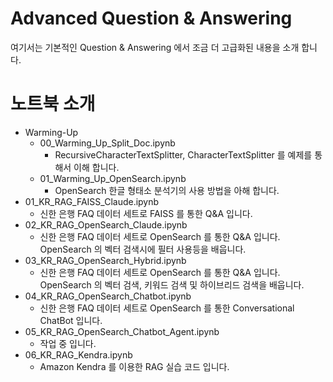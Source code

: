 # Advanced Question & Answering

여기서는 기본적인 Question & Answering 에서 조금 더 고급화된 내용을 소개 합니다.

# 노트북 소개
- Warming-Up
    - 00_Warming_Up_Split_Doc.ipynb
        - RecursiveCharacterTextSplitter, CharacterTextSplitter 를 예제를 통해서 이해 합니다.
    - 01_Warming_Up_OpenSearch.ipynb
        - OpenSearch 한글 형태소 분석기의 사용 방법을 아해 합니다.
- 01_KR_RAG_FAISS_Claude.ipynb
    - 신한 은행 FAQ 데이터 세트로 FAISS 를 통한 Q&A 입니다.
- 02_KR_RAG_OpenSearch_Claude.ipynb    
    - 신한 은행 FAQ 데이터 세트로 OpenSearch 를 통한 Q&A 입니다. OpenSearch 의 벡터 검색시에 필터 사용등을 배웁니다.
- 03_KR_RAG_OpenSearch_Hybrid.ipynb
    - 신한 은행 FAQ 데이터 세트로 OpenSearch 를 통한 Q&A 입니다. OpenSearch 의 벡터 검색, 키워드 검색 및 하이브리드 검색을 배웁니다. 
- 04_KR_RAG_OpenSearch_Chatbot.ipynb
    - 신한 은행 FAQ 데이터 세트로 OpenSearch 를 통한 Conversational ChatBot 입니다.
- 05_KR_RAG_OpenSearch_Chatbot_Agent.ipynb    
    - 작업 중 입니다.
- 06_KR_RAG_Kendra.ipynb
    - Amazon Kendra 를 이용한 RAG 실습 코드 입니다.